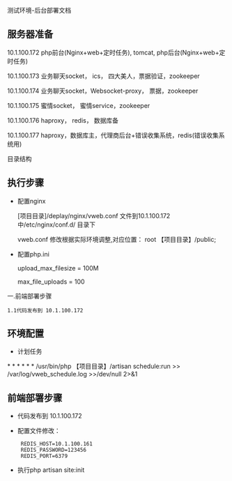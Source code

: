 测试环境-后台部署文档
## 服务器准备

10.1.100.172	php前台(Nginx+web+定时任务), tomcat, php后台(Nginx+web+定时任务)

10.1.100.173	业务聊天socket， ics， 四大美人，票据验证，zookeeper

10.1.100.174	业务聊天socket，Websocket-proxy， 票据，zookeeper

10.1.100.175	蜜情socket， 蜜情service，zookeeper

10.1.100.176	haproxy， redis， 数据库备

10.1.100.177	haproxy，数据库主，代理商后台+错误收集系统，redis(错误收集系统用)

目录结构


## 执行步骤

- 配置nginx

   [项目目录]/deplay/nginx/vweb.conf 文件到10.1.100.172 中/etc/nginx/conf.d/  目录下
   
   vweb.conf 修改根据实际环境调整,对应位置：  root   【项目目录】/public;
    
- 配置php.ini
    
    upload_max_filesize = 100M
    
    max_file_uploads = 100
   
 
一.前端部署步骤

    1.1代码发布到 10.1.100.172
    
## 环境配置

   - 计划任务
   
\*   * * * * * /usr/bin/php 【项目目录】/artisan schedule:run >> /var/log/vweb_schedule.log >>/dev/null 2>&1
           
 
## 前端部署步骤

- 代码发布到 10.1.100.172

- 配置文件修改：

       REDIS_HOST=10.1.100.161
       REDIS_PASSWORD=123456
       REDIS_PORT=6379
        
- 执行php artisan site:init





